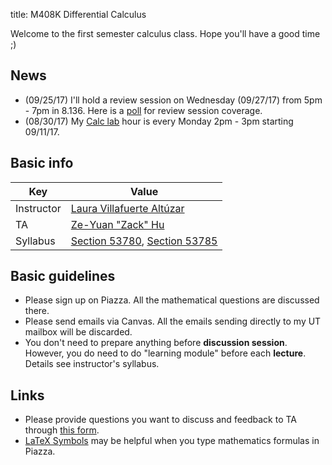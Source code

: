 title: M408K Differential Calculus

Welcome to the first semester calculus class. Hope you'll have a good time ;)

## News

- (09/25/17) I'll hold a review session on Wednesday (09/27/17) from 5pm - 7pm in 8.136. Here is a [poll](https://docs.google.com/forms/d/e/1FAIpQLScqNDFMoCE9NQdEb5knyWA_5m0mGJG7xMiA4oFfPAtY1UKRUg/viewform?usp=sf_link) for review session coverage.
- (08/30/17) My [Calc lab](https://www.ma.utexas.edu/academics/undergraduate/calculus-lab/) hour is every Monday 2pm - 3pm starting 09/11/17.

## Basic info

|  Key  | Value                                                                                      |
|------------|-------------------------------------------------------------------------------------------|
| Instructor | [Laura Villafuerte Altúzar](https://sites.google.com/site/lauravillafuertealtuzar030680/) |
| TA         | [Ze-Yuan "Zack" Hu](http://zhu45.org)                                                     |
| Syllabus   | [Section 53780](https://www.ma.utexas.edu/users/pmorales/syllabus/syllabus.php?unique=53780), [Section 53785](https://www.ma.utexas.edu/users/pmorales/syllabus/syllabus.php?unique=53785)|

## Basic guidelines

- Please sign up on Piazza. All the mathematical questions are discussed there.
- Please send emails via Canvas. All the emails sending directly to my UT mailbox will be discarded. 
- You don't need to prepare anything before **discussion session**. However, you do need to do "learning module" before each **lecture**. Details see instructor's syllabus.

## Links

- Please provide questions you want to discuss and feedback to TA through [this form](https://goo.gl/forms/i5HtFwrY1V9gRydH2).
- [LaTeX Symbols](https://artofproblemsolving.com/wiki/index.php/LaTeX:Symbols) may be helpful when you type mathematics formulas in Piazza.